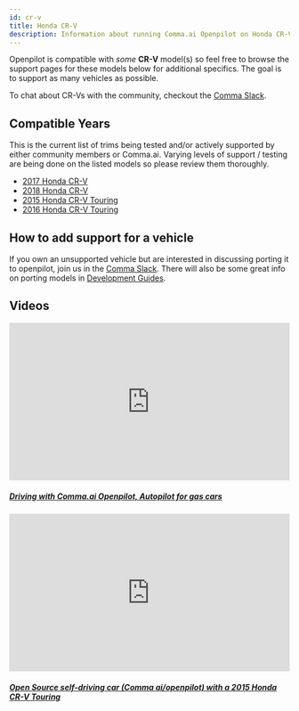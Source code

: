 ```yaml
---
id: cr-v
title: Honda CR-V
description: Information about running Comma.ai Openpilot on Honda CR-V vehicles.
---
```


Openpilot is compatible with *some* **CR-V** model(s) so feel free to browse the support pages for these models below for additional specifics.
The goal is to support as many vehicles as possible.


To chat about CR-Vs with the community, checkout the  [Comma Slack](https://slack.comma.ai).
      
## Compatible Years

This is the current list of trims being tested and/or actively supported by either community members or Comma.ai.
Varying levels of support / testing are being done on the listed models so please review them thoroughly.

* [2017 Honda CR-V](/vehicles/honda/cr-v/2017-honda-cr-v/)
* [2018 Honda CR-V](/vehicles/honda/cr-v/2018-honda-cr-v/)
* [2015 Honda CR-V Touring](/vehicles/honda/cr-v/2015-honda-cr-v-touring/)
* [2016 Honda CR-V Touring](/vehicles/honda/cr-v/2016-honda-cr-v-touring/)

## How to add support for a vehicle

If you own an unsupported vehicle but are interested in discussing porting it to openpilot, join us in the [Comma Slack](https://slack.comma.ai).
There will also be some great info on porting models in [Development Guides](../../development/guides/).


## Videos

<div class="card-deck">
<div class="card">
<div class="card-image">
<div class="embed-responsive embed-responsive-16by9">
<div style="left: 0; width: 100%; height: 0; position: relative; padding-bottom: 56.2493%;"><iframe src="https://www.youtube.com/embed/KrphqTCmoNk?rel=0&amp;showinfo=0" style="border: 0; top: 0; left: 0; width: 100%; height: 100%; position: absolute;" allowfullscreen scrolling="no"></iframe></div>
</div>
</div>
<div class="card-body">
<h5 class="card-title"><a href="https://www.youtube.com/watch?v&#x3D;KrphqTCmoNk" target="_blank">Driving with Comma.ai Openpilot, Autopilot for gas cars</a></h5>

</div>
</div>
<div class="card">
<div class="card-image">
<div class="embed-responsive embed-responsive-16by9">
<div style="left: 0; width: 100%; height: 0; position: relative; padding-bottom: 56.2493%;"><iframe src="https://www.youtube.com/embed/HZBZ0On9hK8?rel=0&amp;showinfo=0" style="border: 0; top: 0; left: 0; width: 100%; height: 100%; position: absolute;" allowfullscreen scrolling="no"></iframe></div>
</div>
</div>
<div class="card-body">
<h5 class="card-title"><a href="https://www.youtube.com/watch?v&#x3D;HZBZ0On9hK8" target="_blank">Open Source self-driving car (Comma ai/openpilot) with a 2015 Honda CR-V Touring</a></h5>

</div>
</div>
</div>
      
